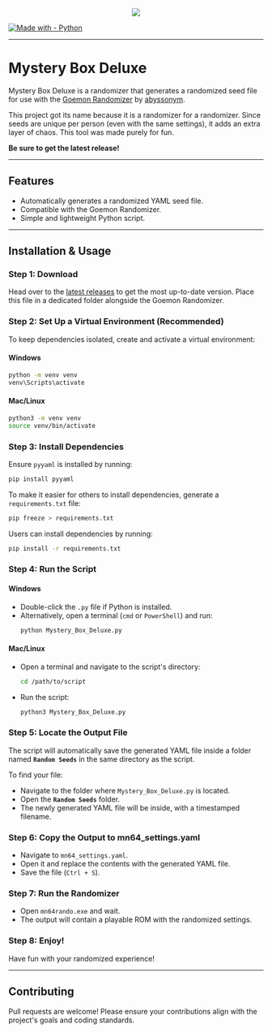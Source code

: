 <p align="center"><img src="https://i.imgur.com/D2XfHia.png"></p>

[![Made with - Python](https://img.shields.io/badge/Made_with-Python-3776AB?logo=Python&logoColor=ffcc00)](https://)

---

# Mystery Box Deluxe

Mystery Box Deluxe is a randomizer that generates a randomized seed file for use with the [Goemon Randomizer](https://github.com/abyssonym/mn64rando) by [abyssonym](https://www.github.com/abyssonym).

This project got its name because it is a randomizer for a randomizer. Since seeds are unique per person (even with the same settings), it adds an extra layer of chaos. This tool was made purely for fun.

**Be sure to get the latest release!**

---

## Features
- Automatically generates a randomized YAML seed file.
- Compatible with the Goemon Randomizer.
- Simple and lightweight Python script.

---

## Installation & Usage

### **Step 1: Download**
Head over to the [latest releases](www.google.com) to get the most up-to-date version. Place this file in a dedicated folder alongside the Goemon Randomizer.

### **Step 2: Set Up a Virtual Environment (Recommended)**
To keep dependencies isolated, create and activate a virtual environment:

#### **Windows**
```sh
python -m venv venv
venv\Scripts\activate
```

#### **Mac/Linux**
```sh
python3 -m venv venv
source venv/bin/activate
```

### **Step 3: Install Dependencies**
Ensure `pyyaml` is installed by running:
```sh
pip install pyyaml
```
To make it easier for others to install dependencies, generate a `requirements.txt` file:
```sh
pip freeze > requirements.txt
```
Users can install dependencies by running:
```sh
pip install -r requirements.txt
```

### **Step 4: Run the Script**
#### **Windows**
- Double-click the `.py` file if Python is installed.
- Alternatively, open a terminal (`cmd` or `PowerShell`) and run:
  ```sh
  python Mystery_Box_Deluxe.py
  ```

#### **Mac/Linux**
- Open a terminal and navigate to the script's directory:
  ```sh
  cd /path/to/script
  ```
- Run the script:
  ```sh
  python3 Mystery_Box_Deluxe.py
  ```

### **Step 5: Locate the Output File**
The script will automatically save the generated YAML file inside a folder named **`Random Seeds`** in the same directory as the script.

To find your file:
- Navigate to the folder where `Mystery_Box_Deluxe.py` is located.
- Open the **`Random Seeds`** folder.
- The newly generated YAML file will be inside, with a timestamped filename.

### **Step 6: Copy the Output to mn64_settings.yaml**
- Navigate to `mn64_settings.yaml`.
- Open it and replace the contents with the generated YAML file.
- Save the file (`Ctrl + S`).

### **Step 7: Run the Randomizer**
- Open `mn64rando.exe` and wait.
- The output will contain a playable ROM with the randomized settings.

### **Step 8: Enjoy!**
Have fun with your randomized experience!

---

## Contributing
Pull requests are welcome! Please ensure your contributions align with the project's goals and coding standards.

